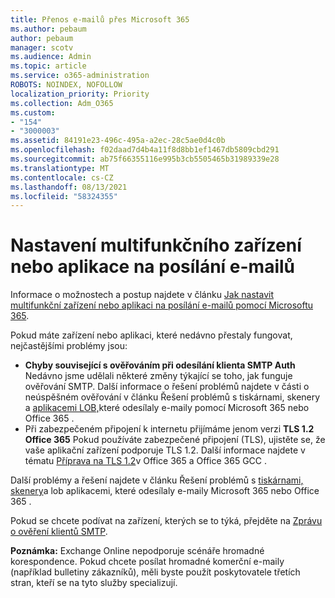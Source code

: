 ```yaml
---
title: Přenos e-mailů přes Microsoft 365
ms.author: pebaum
author: pebaum
manager: scotv
ms.audience: Admin
ms.topic: article
ms.service: o365-administration
ROBOTS: NOINDEX, NOFOLLOW
localization_priority: Priority
ms.collection: Adm_O365
ms.custom:
- "154"
- "3000003"
ms.assetid: 84191e23-496c-495a-a2ec-28c5ae0d4c0b
ms.openlocfilehash: f02daad7d4b4a11f8d8bb1ef1467db5809cbd291
ms.sourcegitcommit: ab75f66355116e995b3cb5505465b31989339e28
ms.translationtype: MT
ms.contentlocale: cs-CZ
ms.lasthandoff: 08/13/2021
ms.locfileid: "58324355"
---
```

# <a name="set-up-a-multifunction-device-or-application-to-send-email"></a>Nastavení multifunkčního zařízení nebo aplikace na posílání e-mailů

Informace o možnostech a postup najdete v článku [Jak nastavit multifunkční zařízení nebo aplikaci na posílání e-mailů pomocí Microsoftu 365](https://docs.microsoft.com/Exchange/mail-flow-best-practices/how-to-set-up-a-multifunction-device-or-application-to-send-email-using-microsoft-365-or-office-365).
  
Pokud máte zařízení nebo aplikaci, které nedávno přestaly fungovat, nejčastějšími problémy jsou:

- **Chyby související s ověřováním při odesílání klienta SMTP Auth** Nedávno jsme udělali některé změny týkající se toho, jak funguje ověřování SMTP. Další informace o řešení problémů najdete v části o neúspěšném ověřování v článku Řešení problémů s tiskárnami, skenery a [aplikacemi LOB,](https://docs.microsoft.com/Exchange/mail-flow-best-practices/fix-issues-with-printers-scanners-and-lob-applications-that-send-email-using-off#error-authentication-unsuccessful)které odesílaly e-maily pomocí Microsoft 365 nebo Office 365 .
- Při zabezpečeném připojení k internetu přijímáme jenom verzi **TLS 1.2 Office 365** Pokud používáte zabezpečené připojení (TLS), ujistěte se, že vaše aplikační zařízení podporuje TLS 1.2. Další informace najdete v tématu [Příprava na TLS 1.2](https://docs.microsoft.com/microsoft-365/compliance/prepare-tls-1.2-in-office-365)v Office 365 a Office 365 GCC .
 
Další problémy a řešení najdete v článku Řešení problémů s [tiskárnami, skenery](https://docs.microsoft.com/Exchange/mail-flow-best-practices/fix-issues-with-printers-scanners-and-lob-applications-that-send-email-using-off)a lob aplikacemi, které odesílaly e-maily Microsoft 365 nebo Office 365 .

Pokud se chcete podívat na zařízení, kterých se to týká, přejděte na [Zprávu o ověření klientů SMTP](https://protection.office.com/mailflow/dashboard).

**Poznámka:** Exchange Online nepodporuje scénáře hromadné korespondence. Pokud chcete posílat hromadné komerční e-maily (například bulletiny zákazníků), měli byste použít poskytovatele třetích stran, kteří se na tyto služby specializují.
